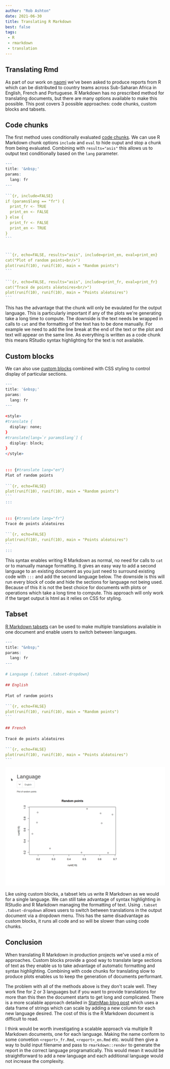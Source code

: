 ```yaml
---
author: "Rob Ashton"
date: 2021-06-30
title: Translating R Markdown
best: false
tags:
 - R
 - rmarkdown
 - translation
---
```


## Translating Rmd

As part of our work on [naomi](../../projects/naomi) we've been asked to produce reports from R which can be distributed to country teams across Sub-Saharan Africa in English, French and Portuguese. R Markdown has no prescribed method for translating documents, but there are many options available to make this possible. This post covers 3 possible approaches: code chunks, custom blocks and tabsets.

## Code chunks

The first method uses conditionally evaluated [code chunks](https://bookdown.org/yihui/rmarkdown/r-code.html). We can use R Markdown chunk options `include` and `eval` to hide ouput and stop a chunk from being evaluated. Combining with `results="asis"` this allows us to output text conditionally based on the `lang` parameter.

````r
---
title: '&nbsp;'
params:
  lang: fr
---

```{r, include=FALSE}
if (params$lang == "fr") {
  print_fr <- TRUE
  print_en <- FALSE
} else {
  print_fr <- FALSE
  print_en <- TRUE
}
```


```{r, echo=FALSE, results="asis", include=print_en, eval=print_en}
cat("Plot of random points<br/>")
plot(runif(10), runif(10), main = "Random points")
```

```{r, echo=FALSE, results="asis", include=print_fr, eval=print_fr}
cat("Tracé de points aléatoires<br/>")
plot(runif(10), runif(10), main = "Points aléatoires")
```
````

This has the advantage that the chunk will only be evaulated for the output language. This is particularly important if any of the plots we're generating take a long time to compute. The downside is the text needs be wrapped in calls to `cat` and the formatting of the text has to be done manually. For example we need to add the line break at the end of the text or the plot and text will appear on the same line. As everything is written as a code chunk this means RStudio syntax highlighting for the text is not available.

## Custom blocks

We can also use [custom blocks](https://bookdown.org/yihui/rmarkdown-cookbook/custom-blocks.html#custom-blocks) combined with CSS styling to control display of particular sections.

````r
---
title: '&nbsp;'
params:
  lang: fr
---

<style>
#translate {
  display: none;
}
#translate[lang=`r params$lang`] {
  display: block;
}
</style>


::: {#translate lang="en"}
Plot of random points

```{r, echo=FALSE}
plot(runif(10), runif(10), main = "Random points")
```
:::


::: {#translate lang="fr"}
Tracé de points aléatoires

```{r, echo=FALSE}
plot(runif(10), runif(10), main = "Points aléatoires")
```
:::
````

This syntax enables writing R Markdown as normal, no need for calls to `cat` or to manually manage formatting. It gives an easy way to add a second language to an existing document as you just need to surround existing code with `:::` and add the second language below. The downside is this will run every block of code and hide the sections for language not being used. Because of this it is not the best choice for documents with plots or operations which take a long time to compute. This approach will only work if the target output is html as it relies on CSS for styling.

## Tabset

[R Markdown tabsets](https://bookdown.org/yihui/rmarkdown-cookbook/html-tabs.html#html-tabs) can be used to make multiple translations available in one document and enable users to switch between languages.

````r
---
title: "&nbsp;"
params:
  lang: fr
---

# Language {.tabset .tabset-dropdown}

## English

Plot of random points

```{r, echo=FALSE}
plot(runif(10), runif(10), main = "Random points")
```

## French

Tracé de points aléatoires

```{r, echo=FALSE}
plot(runif(10), runif(10), main = "Points aléatoires")
```
````

<img src="/img/translating-rmd.gif" alt="Translating R Markdown with tabset" />

Like using custom blocks, a tabset lets us write R Markdown as we would for a single language. We can still take advantage of syntax highlighting in RStudio and R Markdown managing the formatting of text. Using `.tabset .tabset-dropdown` allows users to switch between translations in the output document via a dropdown menu. This has the same disadvantage as custom blocks, it runs all code and so will be slower than using code chunks.

## Conclusion

When translating R Markdown in production projects we've used a mix of approaches. Custom blocks provide a good way to translate large sections of text as they enable us to take advantage of automatic formatting and syntax highlighting. Combining with code chunks for translating slow to produce plots enables us to keep the generation of documents performant.

The problem with all of the methods above is they don't scale well. They work fine for 2 or 3 languages but if you want to provide translations for more than this then the document starts to get long and complicated. There is a more scalable approach detailed in [StatnMap blog post](https://statnmap.com/2017-10-06-translation-rmarkdown-documents-using-data-frame/) which uses a data frame of strings which can scale by adding a new column for each new language desired. The cost of this is the R Markdown document is difficult to read.

I think would be worth investigating a scalable approach via multiple R Markdown documents, one for each language. Making the name conform to some convetion `<report>_fr.Rmd`, `<report>_en.Rmd` etc. would then give a way to build input filename and pass to `rmarkdown::render` to generate the report in the correct language programatically. This would mean it would be straightforward to add a new language and each additional language would not increase the complexity.